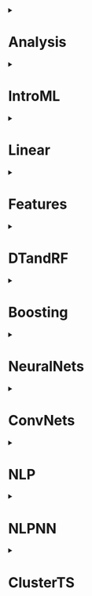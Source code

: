 <details>
<summary><h1>Analysis</h1></summary>
<details>
<summary><h2>Ближайший элемент</h2></summary>
Реализуйте функцию, принимающую на вход непустой тензор (может быть многомерным) $X$ и некоторое число $a$ и возвращающую ближайший к числу элемент тензора. Если ближайших несколько - выведите минимальный из ближайших. (Вернуть нужно само число, а не индекс числа!)

### Sample
#### Input:
```python
X = np.array([[ 1,  2, 13],
              [15,  6,  8],
              [ 7, 18,  9]])
a = 7.2
```
#### Output:
```python
7
```
[Solution:](./01-Analysis/nearest_value.py)
```python
import numpy as np

def nearest_value(X: np.ndarray, a: float) -> float:
    return X[np.abs(X - a) == np.abs(X - a).min()].min()
```
</details>
<details>
<summary><h2>Сортировка чисел</h2></summary>
Дан одномерный массив целых чисел. Необходимо отсортировать в нем только числа, которые делятся на $2$. При этом начальный массив изменять нельзя.

### Sample
#### Input:
```python
A = np.array([43, 66, 34, 55, 78, 105, 2])
```
#### Output:
```python
array([ 43,   2,  34,  55,  66, 105,  78])
```
[Solution:](./01-Analysis/sort_evens.py)
```python
import numpy as np

def sort_evens(A: np.ndarray) -> np.ndarray:
    b = A.copy()
    b[b % 2 == 0] = np.sort(b[b % 2 == 0])
    return b
```
</details>
<details>
<summary><h2>Страшные маски</h2></summary>
Даны трехмерный тензор размерности $X(n, k, k)$, состоящий из $0$ или $1$, или $n$ картинок $k \times k$. Нужно применить к нему указанную маску размерности $(k, k)$: В случае, если биты в маске и картинке совпадают, то результирующий бит должен быть равен $0$, иначе $1$.

### Sample
#### Input:
```python
X = np.array([
              [[ 1, 0, 1],
               [ 1, 1, 1],
               [ 0, 0, 1]],
             
              [[ 1, 1, 1],
               [ 1, 1, 1],
               [ 1, 1, 1]]
            ])
mask = np.array([[1, 1, 0],
                 [1, 1, 0],
                 [1, 1, 0]])
```
#### Output:
```python
array([[[0, 1, 1],
        [0, 0, 1],
        [1, 1, 1]],

       [[0, 0, 1],
        [0, 0, 1],
        [0, 0, 1]]])
```
[Solution:](./01-Analysis/tensor_mask.py)
```python
import numpy as np

def tensor_mask(X: np.ndarray, mask: np.ndarray) -> np.ndarray:
    return np.where(X == mask, 0, 1)
```
ИЛИ
```python
import numpy as np

def tensor_mask(X: np.ndarray, mask: np.ndarray) -> np.ndarray:
    return np.bitwise_xor(X, mask)
```
</details>
<details>
<summary><h2>Сумма цифр в массиве</h2></summary>
На вход подается `np.ndarray` c натуральными числами. Надо получить массив сумм цифр в этих числах.

### Sample
#### Input:
```python
a = np.array([1241, 354, 121])
```
#### Output:
```python
array([ 8, 12, 4])
```
[Solution:](./01-Analysis/num_sum.py)
```python
import numpy as np

def num_sum(a: np.ndarray) -> np.ndarray:
  digits = np.array(list(''.join(np.char.mod('%d', a)))).astype(int)
  return np.add.reduceat(digits, np.r_[0, np.char.str_len(np.char.mod('%d', a)).cumsum()[:-1]])
```
</details>
<details>
<summary><h2>Чистка NaN-ов</h2></summary>
Одна из важных проблем данных - пустые значения. В *numpy* и *pandas* они обычно объявляются специальным типом ```np.nan```. В реальных задачах нам часто нужно что-то сделать с этими значениями. Например заменить на 0, среднее или медиану.

Реализуйте функцию, которая во входной вещественной матрице ```X``` находит все значения ```nan``` и заменяет их на **медиану** остальных элементов столбца. Если все элементы столбца матрицы ```nan```, то заполняем столбец нулями.

### Sample
#### Input:
```python
X = np.array([[np.nan,      4,  np.nan],
              [np.nan, np.nan,       8],
              [np.nan,      5,  np.nan]])
```
#### Output:
```python
array([[0. , 4. , 8. ],
       [0. , 4.5, 8. ],
       [0. , 5. , 8. ]])
```
[Solution:](./01-Analysis/replace_nans.py)
```python
import numpy as np

def replace_nans(X: np.ndarray) -> np.ndarray:
    Y = X.copy()
    m = np.nanmedian(Y, axis=0)
    m[np.isnan(m)] = 0
    Y[np.isnan(Y)] = np.take(m, np.where(np.isnan(Y))[1])
    return Y
```
</details>
<details>
<summary><h2>Бухгалтерия зоопарка</h2></summary>
Вам на вход подается словарь, где ключ - это тип животного, а значение - словарь с признаками этого животного, где ключ - тип признака, а значение - значение признака (Типичный json проще говоря). Наименования признаков животного - всегда строки. Значения признаков - любой из типов pandas.

Вам следует создать табличку, где по строчкам будут идти животные, а по колонкам - их признаки, которая удовлетворяет следующим условиям:

* Тип животного нужно выделить в отдельную колонку `Type`
* Строки отсортированы по типу животного в алфавитном порядке
* Колонки отсортированы в алфавитном порядке, кроме колонки `Type` - она первая
* Индексы строк - ряд натуральных чисел начиная с 0 без пропусков

Имейте в виду, что признаки у двух животных могут не совпадать, значит незаполненные данные нужно заполнить `Nan` значением.

Верните на выходе табличку(`DataFrame`), в которой отсутствуют Nan значения. При этом могут отсутствовать некоторые признаки, но животные должны присутствовать **все**. Изначальные типы значений из словаря: `int64`, `float64`, `bool` и.т.д. должны сохраниться и в конечной табличке, а не превратиться в `object`-ы. (От удаляемых признаков этого, очевидно, не требуется).

### Sample
#### Input:
```python
ZOO = {
        'cat':{'color':'black', 'tail_len': 50, 'injured': False}, 
        'dog':{'age': 6, 'tail_len': 30.5, 'injured': True}
      }
```
#### Output:

|  | Type | injured |tail_len |
|--|----|--------|-------|
|0 | cat |  False | 50.0 |
|1 | dog |  True  | 30.5  |

[Solution:](./01-Analysis/ZOOtable.py)
```python
import pandas as pd

def ZOOtable(zoo: dict) -> pd.DataFrame:
  df = pd.DataFrame(zoo).T.apply(pd.to_numeric, errors='ignore').dropna(axis=1).reset_index().rename(columns={'index': 'Type'}).sort_values(by = 'Type').reset_index(drop=True)
  return df.reindex(sorted(df.columns), axis=1)
```
</details>
<details>
<summary><h2>Простые преобразования</h2></summary>
На вход подается `DataFrame` из 3-х колонок дата рождения и смерти человека на **русском** языке в формате представленом ниже:

|  | Имя             | Дата рождения  | Дата смерти      
|--|-----------------|----------------|------------------
|0 |Никола Тесла     |10 июля 1856 г. |7 января 1943 г.  
|1 |Альберт Эйнштейн |14 марта 1879 г.|18 апреля 1955 г.  

Необходимо вернуть исходную таблицу с добавленным в конце столбцом полных лет жизни.


|  | Имя             | Дата рождения  | Дата смерти     | Полных лет
|--|-----------------|----------------|-----------------|-----------
|0 |Никола Тесла     |10 июля 1856 г. |7 января 1943 г. | 86        
|1 |Альберт Эйнштейн |14 марта 1879 г.|18 апреля 1955 г.| 76        

Формат даты единый, исключений нет, пробелы мужду элементами дат присутствуют, исключений (`Nan`) нету.

P.S. Для обработки высокосных годов используйте модуль `dateutil.relativedelta`.

[Solution:](./01-Analysis/rus_feature.py)
```python
import pandas as pd
from datetime import datetime
from dateutil.relativedelta import relativedelta

def rus_feature(df: pd.DataFrame) -> pd.DataFrame:
    def parse_date(date_str):
      dates = date_str.split()
      months = {
          'января': 1, 'февраля': 2, 'марта': 3,
          'апреля': 4, 'мая': 5, 'июня': 6,
          'июля': 7, 'августа': 8, 'сентября': 9,
          'октября': 10, 'ноября': 11, 'декабря': 12
      }
      return datetime(
          year=int(dates[2]), 
          month=months[dates[1]], 
          day=int(dates[0]) 
      )
      
    df['Полных лет'] = df.apply(lambda row: relativedelta(parse_date(row['Дата смерти']), parse_date(row['Дата рождения'])).years, axis=1)
    return df
```
</details>
<details>
<summary><h2>Характеристики</h2></summary>
В этой задаче на вход подаются всем известные данные о погибших/выживших пассажирах на титанике. (Файл `titanik_train.csv` в папке data). 

Верните максимальное значение, минимальное значение, медиану, среднее, дисперсию возраста **погибших** мужчин. Именно в данном порядке.

### Sample
#### Input:
```python
df = pd.read_csv('data/titanic_train.csv', index_col='PassengerId')
```

[Solution:](./01-Analysis/men_stat.py)
```python
import pandas as pd

def men_stat(df: pd.DataFrame):
    ages = df[(df['Sex'] == 'male') & (df['Survived'] == 0)]['Age'].dropna()
    return ages.max(), ages.min(), ages.median(), ages.mean(), ages.var()
```
</details>
<details>
<summary><h2>Сводная таблица</h2></summary>
В этой задаче на вход подаются всем известные данные о погибших/выживших пассажирах на титанике. (Файл `titanik_train.csv` в папке data). 

Сделать сводную таблицу по **максимальному возрасту** для пола и класса. Для примера посмотрите сводную таблицу по сумме выживших, для пола и класса. 

| Sex        | Pclass  | Survived |
|------------|---------|----------|
| **female** | **1**   |      91  |
|            | **2**   |      70  |
|            | **3**   |      72  |
| **male**   | **1**   |      45  |
|            | **2**   |      17  |
|            | **3**   |      47  |

Обратите внимание, что первые 2 столбца - это не колонки, а `MultiIndex`.

### Sample
#### Input:
```python
df = pd.read_csv('data/titanic_train.csv', index_col='PassengerId')
```

[Solution:](./01-Analysis/age_stat.py)
```python
import pandas as pd

def age_stat(df: pd.DataFrame) -> pd.DataFrame:
    return df.pivot_table(
      values='Age',
      index=['Sex', 'Pclass'],
      aggfunc='max'
    )
```
</details>
<details>
<summary><h2>Популярные девушки</h2></summary>
В этой задаче на вход подаются всем известные данные о погибших/выживших пассажирах на титанике. (Файл `titanik_train.csv` в папке data). 

Выведите список имен незамужних женщин(`Miss`) отсортированный по популярности. 

* В полном имени девушек **имя** - это **первое слово без скобок** после `Miss`.
* Остальные строки не рассматриваем.
* Девушки с одинаковой популярностью сортируются по имени в алфавитном порядке.

**Слово/имя** - подстрока без пробелов.
**Популярность** - количество таких имен в таблице.

### Sample
#### Input:
```python
data = pd.read_csv('data/titanic_train.csv', index_col='PassengerId')
```
#### Output:
Вот начало данного списка. Заметьте, **названия колонок должны совпадать** 

|  | Name | Popularity |
|--|----|--------|
|0 |Anna |9|
|1 |Mary |9
|2 |Margaret|6
|3 |Elizabeth|5
|4 |Alice |4
|5 |Bertha |4
|6 |Ellen |4
|7 |Helen |4

[Solution:](./01-Analysis/fename_stat.py)
```python
import pandas as pd

def fename_stat(df: pd.DataFrame) -> pd.DataFrame:
  miss_names = df[df['Name'].str.contains('Miss')]['Name'].str.extract(r'Miss\.\s+([^\s\(]+)')[0]
  popularity = miss_names.value_counts().reset_index()
  popularity.columns = ['Name', 'Popularity']
  return popularity.sort_values(by=['Popularity', 'Name'], ascending=[False, True]).reset_index(drop=True)
```
</details>
</details>
<details>
<summary><h1>IntroML</h1></summary>
<details>
<summary><h2>Первое обучение</h2></summary>
Простое как пробка задание. Обучите классификатор <a href="https://scikit-learn.org/stable/modules/generated/sklearn.ensemble.RandomForestClassifier.html">RandomForestClassifier</a> на входных данных с гиперпараметрами:

* `max_depth`= 6
* `min_samples_split`= 3
* `min_samples_leaf`= 3
* `n_estimators`= 100
* `n_jobs`= -1

И верните обученную модель.

Данные в X только численные, в y только 2 значения: 0 и 1.

[Solution:](./02-IntroML/fit_rf.py)
```python
import numpy as np
from sklearn.ensemble import RandomForestClassifier

def fit_rf(X: np.ndarray, y:np.ndarray) ->  RandomForestClassifier:
  model = RandomForestClassifier(
    max_depth=6,
    min_samples_split=3,
    min_samples_leaf=3,
    n_estimators=100,
    n_jobs=-1
  )
  return model.fit(X, y)
```
</details>
<details>
<summary><h2>Первая классификация</h2></summary>
В папке data вы можете найти данные для бинарной классификации (файл `diabets_train.csv` и `diabets_test.csv`). $Y$ в этих данных выступает столбик `Outcome`, в качестве $X$ - все остальное. 

Вам необходимо предсказать $y_{test}$ такой, что $accuracy > 0.75$ <a href="https://scikit-learn.org/stable/modules/generated/sklearn.metrics.accuracy_score.html">(доля правильных ответов)</a>. Вы можете делать что угодно, чтобы получить результат:

* использовать любой классификатор с любыми гиперпараметрами
* как угодно изменять данные 

Вернуть в этом случае нужно не модель, а результат - одномерный массив данных $y_{pred}$ (предсказание $y_{test}$).

P.S. Можете узнать больше о данных по <a href="https://www.kaggle.com/uciml/pima-indians-diabetes-database">ссылке</a>. Мы произвольным образом разбили данные в соотношении 4:1.

[Solution:](./02-IntroML/classification.py)
```python
import numpy as np
from sklearn.ensemble import RandomForestClassifier

def classification(X_train: np.ndarray, y_train: np.ndarray, X_test: np.ndarray) -> np.ndarray:
    model = RandomForestClassifier(
      max_depth=6,
      min_samples_split=3,
      min_samples_leaf=3,
      n_estimators=100,
      n_jobs=-1
    )
    model.fit(X_train, y_train)
    return model.predict(X_test)
```
</details>
<details>
<summary><h2>Переобучение</h2></summary>
В папке data вы можете найти данные для бинарной классификации (файлы `overfit_trian.csv`, `overfit_test.csv`). Вам на вход подается тренировочная и тестовая выборки из файла. 

Верните такую обученную модель, которая на тренировочной выборке дает $accuracy > 0.97$, а на тестовом $accuracy < 0.7$.

<a href="https://scikit-learn.org/stable/modules/generated/sklearn.metrics.accuracy_score.html">accuracy</a> - доля правильных ответов.

[Solution:](./02-IntroML/overfitting.py)
```python
import numpy as np
from sklearn.ensemble import RandomForestClassifier

def overfitting(X_train: np.array, y_train: np.array, X_test: np.array, y_test: np.array):
    model = RandomForestClassifier(random_state=42)
    return model.fit(X_train, y_train)
```
</details>
<details>
<summary><h2>Мой KNN</h2></summary>
Ваша задача реализовать свой простой KNNClassifier для бинарных данных. Вам нужно реализовать 3 метода:

* `init` - начальная инициализация
* `fit` - обучение классификатора
* `predict` - предсказание для новых объектов
* `predict_proba` - предсказание вероятностей новых объектов

У нашего классификатора будет лишь один гиперпараметр - количество соседей $k$. Во избежании тонкостей: $k$ - нечетное.

На вход будет подаваться выборка объектов $X$, у которых ровно 2 числовых признака. $y$ - результат бинарной классификации $0$ или $1$.

Метрика ближайших элементов - Эвклидова.

Напоминание: $y$ - одномерный массив, $X$ - двумерный массив, по $0$-ой оси которой расположены объекты.

### Sample 1
#### Input:
```python
X_train = np.array([[1, 1], [1, -1], [-1,-1], [-1, 1]])
y_train = np.array([1, 1, 0, 0])

model = KNN(k=3).fit(X_train, y_train)
y_pred = model.predict(np.array([[0.5, 0.5], [ -0.5,  -0.5]]))
y_prob = model.predict_proba(np.array([[0.5, 0.5], [-0.5, -0.5]]))
```
#### Output:
```python
y_pred = np.array([1., 0.])
y_prob = np.array([[0.33, 0.667],
                   [0.667, 0.33]])
```

[Solution:](./02-IntroML/KNN.py)
```python
import numpy as np

class KNN:
    def __init__(self, k=3):
        self.k = k

    def fit(self, X, y):
        self.X_train = X
        self.y_train = y
        return self

    def _predict(self, x):
        d = np.linalg.norm(self.X_train - x, axis=1)
        k_i = np.argsort(d)[:self.k]
        k_nearest_i = self.y_train[k_i]
        unique, cnt = np.unique(k_nearest_i, return_counts=True)
        return unique[np.argmax(cnt)]

    def predict(self, X):
        return np.array([self._predict(x) for x in X])

    def _predict_proba(self, x):
        d = np.linalg.norm(self.X_train - x, axis=1)
        k_i = np.argsort(d)[:self.k]
        k_nearest_i = self.y_train[k_i]
        p = np.zeros(2)
        for i in np.unique(self.y_train):
            p[int(i)] = np.sum(k_nearest_i == i) / self.k
        return p

    def predict_proba(self, X):
        return np.array([self._predict_proba(x) for x in X])
```
</details>
<details>
<summary><h2>Моя Регрессия</h2></summary>
Теперь вам предстоит реализовать свою простейшую линейную регрессию по функционалу $MSE$.

Линейная регрессия выглядит следующим образом:
$$a(x) = w_1x + w_0$$

Необходимо найти такие $w_0$ и $w_1$, при которых минимизируется значение

$$MSE(X,Y) = \frac{1}{n}\sum_{i=1}^{n}(a(x_i) - y_i)^2$$

Выведите формулы для $w_0$ и $w_1$ аналитически и реализуйте следующие методы класса 

* `init` - начальная инициализация
* `fit` - обучение классификатора
* `predict` - предсказание для новых объектов

После обучения у модели должен присутствовать атрибут `model.coef_` из которого можно получить коэффициенты регрессии в порядке: $w_1$, $w_0$.

Гиперпараметры отсутствуют.

На вход будут подаваться два массива $X\in \mathbb{R}^{n}$ и $Y \in \mathbb{R}^{n}$.

Метрика - Евклидова.

### Sample 1
#### Input:
```python
X_train = np.array([[1], [2]])
y_train = np.array([1, 2])

model = LinReg().fit(X_train, y_train)
y_pred = model.predict(np.array([[3],[4]]))

```
#### Output:
```python
y_pred = np.array([3, 4])
model.coef_ = np.array([1., 0.])
```

[Solution:](./02-IntroML/LinReg.py)
```python
import numpy as np

class LinReg():
    def __init__(self):
        self.w0 = None
        self.w1 = None
        self.coef_ = None 

    def fit(self, X_train: np.array, y_train: np.array):
        n = len(y_train)
        xm = np.mean(X_train)
        ym = np.mean(y_train)
        self.w1 = np.sum((X_train.flatten() - xm) * (y_train - ym)) / np.sum((X_train.flatten() - xm) ** 2)
        self.w0 = ym - self.w1 * xm
        self.coef_ = np.array([self.w1, self.w0])
        return self

    def predict(self, X_test: np.array):
        return self.w1 * X_test.flatten() + self.w0
```
</details>
</details>
<details>
<summary><h1>Linear</h1></summary>
</details>
<details>
<summary><h1>Features</h1></summary>
</details>
<details>
<summary><h1>DTandRF</h1></summary>
</details>
<details>
<summary><h1>Boosting</h1></summary>
</details>
<details>
<summary><h1>NeuralNets</h1></summary>
</details>
<details>
<summary><h1>ConvNets</h1></summary>
</details>
<details>
<summary><h1>NLP</h1></summary>
</details>
<details>
<summary><h1>NLPNN</h1></summary>
</details>
<details>
<summary><h1>ClusterTS</h1></summary>
</details>
